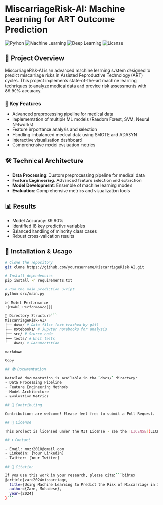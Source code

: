 # MiscarriageRisk-AI: Machine Learning for ART Outcome Prediction

![Python](https://img.shields.io/badge/Python-3.8+-blue.svg)
![Machine Learning](https://img.shields.io/badge/Machine%20Learning-Sklearn-orange.svg)
![Deep Learning](https://img.shields.io/badge/Deep%20Learning-PyTorch-red.svg)
![License](https://img.shields.io/badge/License-MIT-green.svg)

## 🔬 Project Overview

MiscarriageRisk-AI is an advanced machine learning system designed to predict miscarriage risks in Assisted Reproductive Technology (ART) cycles. This project implements state-of-the-art machine learning techniques to analyze medical data and provide risk assessments with 89.90% accuracy.

### 🎯 Key Features

- Advanced preprocessing pipeline for medical data
- Implementation of multiple ML models (Random Forest, SVM, Neural Networks)
- Feature importance analysis and selection
- Handling imbalanced medical data using SMOTE and ADASYN
- Interactive visualization dashboard
- Comprehensive model evaluation metrics

## 🛠️ Technical Architecture

- **Data Processing**: Custom preprocessing pipeline for medical data
- **Feature Engineering**: Advanced feature selection and extraction
- **Model Development**: Ensemble of machine learning models
- **Evaluation**: Comprehensive metrics and visualization tools

## 📊 Results

- Model Accuracy: 89.90%
- Identified 18 key predictive variables
- Balanced handling of minority class cases
- Robust cross-validation results

## 🚀 Installation & Usage

```bash
# Clone the repository
git clone https://github.com/yourusername/MiscarriageRisk-AI.git

# Install dependencies
pip install -r requirements.txt

# Run the main prediction script
python src/main.py

📈 Model Performance
![Model Performance][]

🔗 Directory Structure```
MiscarriageRisk-AI/
├── data/ # Data files (not tracked by git)
├── notebooks/ # Jupyter notebooks for analysis
├── src/ # Source code
├── tests/ # Unit tests
└── docs/ # Documentation

markdown

Copy

## 📚 Documentation

Detailed documentation is available in the `docs/` directory:
- Data Processing Pipeline
- Feature Engineering Methods
- Model Architecture
- Evaluation Metrics

## 🤝 Contributing

Contributions are welcome! Please feel free to submit a Pull Request.

## 📄 License

This project is licensed under the MIT License - see the [LICENSE](LICENSE) file for details.

## 📞 Contact

- Email: mozr2010@gmail.com
- LinkedIn: [Your LinkedIn]
- Twitter: [Your Twitter]

## 📖 Citation

If you use this work in your research, please cite:```bibtex
@article{zare2024miscarriage,
  title={Using Machine Learning to Predict the Risk of Miscarriage in Infertile Couples Undergoing Assisted Reproductive Cycles},
  author={Zare, Mohadese},
  year={2024}
}```
